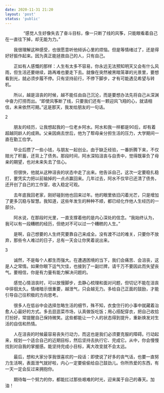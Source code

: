 ```yaml
---
date: 2020-11-31 21:20
layout: 'post'
status: 'public'
---
```


　　
　　“感觉人生好像失去了奋斗目标，像一只断了线的风筝，只能眼看着自己在一直往下掉，却无能为力。”
 
　　我很理解这种感受，也很愿意听他倾诉心里的烦恼。但是等情绪过了，还是得好好振作起来。因为真正能拯救自己的人，只有自己。
 
　　正如有人感慨的那样：人生有太多不容易，你永远无法预知明天又会有什么风雨，但生活还要继续，路再难也要走下去。就像在突然被黑暗笼罩的光景里，要想看到光，就必须步履不停。只有坚持前行，不停下脚步，才有可能遇见希望与转机。

　　所以，越是沮丧的时候，越不能任由自己沉沦，而是要想办法先将自己从深渊中奋力打捞而出。“即使风筝断了线，只要我们还有一颗迎风飞翔的心，就请相信，未来依然可期。”这是那天，我发给朋友的一句话。
 
2

　　朋友的经历，让我想起我的一位老乡阿水。阿水和我一样都是90后，却有着超越同龄人的成熟。父亲因病去世后，他为了帮母亲分担生活的压力，大学期间一直在勤工俭学。
 
　　毕业后攒了一些小钱，与朋友一起创业。由于缺乏经验，一番折腾下来，不仅赔光了积蓄，还背上了债务。那段时间，阿水深陷沮丧与自责中，觉得既辜负了母亲的期望，也对未来失去了信心。
 
　　但很快，他就从这种沮丧的状态中走了出来。他告诉自己，这次一定要稳扎稳打，要凭实力把以前输掉的一点点赢回来。几年过去，阿水不仅早已还清了债务，还开创了自己的工作室，收入稳定可观。
 
　　去年底我回老家，刚好碰到他也回来过年。他的眼里依旧闪着光芒，只是增加了更多沉稳与智慧。我知道，这些年发生的种种不顺，都已经化作他人生经历的一部分。
 
　　阿水说，在那段时光里，一直支撑着他的是内心深处的信念。“我始终认为，我可以有一段糟糕的经历，但绝对不可以过一个糟糕的人生。”

　　是啊，自己想要的人生终究要靠自己来成全。没有渡不过的难关，只要你不放弃，那些令人难过的日子，总有一天会让你笑着说出来。
 
3

　　诚然，不是每个人都生而强大。在遭遇困境的当下，我们会痛苦、会沮丧，这是人之常情。如果你眼下运气欠佳，也接到了一副烂牌，请千万不要因此而失望丧气。要相信，你是有力量有能力解决问题的。
 
　　感觉心情沮丧时，可以放慢脚步，去静心梳理和面对问题，但切记不能在沮丧中徘徊太久。情绪暗示很重要，越泄气，只会越无力。多给自己正面的鼓励，才能引导自己往积极的方向思考。
 
　　很多人在低谷中会选择忽略生活的细节，殊不知，衣食住行的小事中就藏着治愈人心最好的方式。多去逛逛菜市场，认真做饭吃饭；用心搭配穿衣，把自己收拾打扮好，常提醒自己保持微笑。这些都能让一个人的状态得到提升，重新焕发对生活的自信和热情。
 
　　人在沮丧的时候最容易丧失行动力，而这也是我们必须要克服的障碍。行动起来，规划一个适合自己的近期目标，然后坚持去执行它、完成它。从中，你会慢慢找到对自我的掌握感。能坚持完成小目标，离大改变就不会太远。
 
　　最后，想和大家分享我很喜欢的一段话：即使说了好多的丧气话，也要一直努力生活啊，表面泄气就好啦，内心一定要偷偷给自己鼓劲儿。你所热爱的东西，有一天一定会反过来拥抱你。
 
　　期待每一个努力的你，都能扛过那些艰难的时光，迎来属于自己的春天。加油！